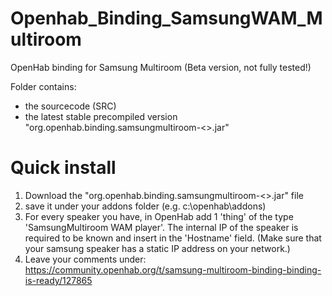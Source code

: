 # Openhab_Binding_SamsungWAM_Multiroom
OpenHab binding for Samsung Multiroom (Beta version, not fully tested!)

Folder contains:
- the sourcecode (SRC)
- the latest stable precompiled version "org.openhab.binding.samsungmultiroom-<<version>>.jar"


# Quick install
1. Download the "org.openhab.binding.samsungmultiroom-<<version>>.jar" file
2. save it under your addons folder (e.g. c:\openhab\addons)
3. For every speaker you have, in OpenHab add 1 'thing' of the type 'SamsungMultiroom WAM player'. The internal IP of the speaker is required to be known and insert in the 'Hostname' field. (Make sure that your samsung speaker has a static IP address on your network.)
4. Leave your comments under: https://community.openhab.org/t/samsung-multiroom-binding-binding-is-ready/127865


